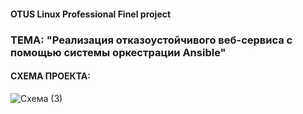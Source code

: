 #### OTUS Linux Professional Finel project

### ТЕМА: "Реализация отказоустойчивого веб-сервиса с помощью системы оркестрации Ansible"

#### СХЕМА ПРОЕКТА:

![Схема (3)](https://github.com/user-attachments/assets/32968ef9-183d-442b-9143-2b5593e6db60)



